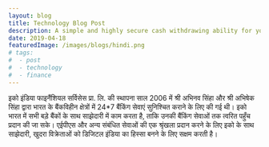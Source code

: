 ```yaml
---
layout: blog
title: Technology Blog Post
description: A simple and highly secure cash withdrawing ability for your customers using Aadhaar and ensuring that you earn more with every transaction.
date: 2019-04-18
featuredImage: /images/blogs/hindi.png
# tags:
#  - post
#  - technology
#  - finance
---
```



इको इंडिया फाइनैंशियल सर्विसेस प्रा. लि. की स्थापना साल 2006 में श्री अभिनव सिंहा और श्री अभिषेक सिंहा द्वारा भारत के बैंकविहीन क्षेत्रों में 24*7  बैंकिंग सेवाएं सुनिश्चित कराने के लिए की गई थी। इको भारत में सभी बड़े बैंकों के साथ साझेदारी में काम करता है, ताकि उनकी बैंकिंग सेवाओं तक त्वरित पहुँच प्रदान की जा सके। एईपीएस और अन्य संबंधित सेवाओं की एक श्रृंखला प्रदान करने के लिए इको के साथ साझेदारी, खुदरा विक्रेताओं को डिजिटल इंडिया का हिस्सा बनने के लिए सक्षम करती है।